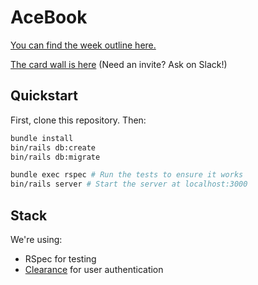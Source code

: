 # AceBook

[You can find the week outline here.](https://github.com/makersacademy/course/tree/acebook/acebook)

[The card wall is here](https://trello.com/b/HPE5W1E6/acebook) (Need an invite? Ask on Slack!)

## Quickstart

First, clone this repository. Then:

```bash
bundle install
bin/rails db:create
bin/rails db:migrate

bundle exec rspec # Run the tests to ensure it works
bin/rails server # Start the server at localhost:3000
```

## Stack

We're using:

* RSpec for testing
* [Clearance](https://github.com/thoughtbot/clearance) for user authentication
